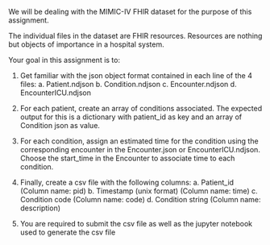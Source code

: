 We will be dealing with the MIMIC-IV FHIR dataset for the purpose of this assignment.

The individual files in the dataset are FHIR resources. Resources are nothing but objects of importance in a hospital system.

Your goal in this assignment is to:
1. Get familiar with the json object format contained in each line of the 4 files:
a. Patient.ndjson
b. Condition.ndjson
c. Encounter.ndjson
d. EncounterICU.ndjson

2. For each patient, create an array of conditions associated. The expected output for this is a dictionary with patient_id as key and an array of Condition json as value.

3. For each condition, assign an estimated time for the condition using the corresponding encounter in the Encounter.json or EncounterICU.ndjson. Choose the start_time in the Encounter to associate time to each condition.

4. Finally, create a csv file with the following columns:
a. Patient_id (Column name: pid)
b. Timestamp (unix format) (Column name: time)
c. Condition code (Column name: code)
d. Condition string (Column name: description)

5. You are required to submit the csv file as well as the jupyter notebook used to generate the csv file
